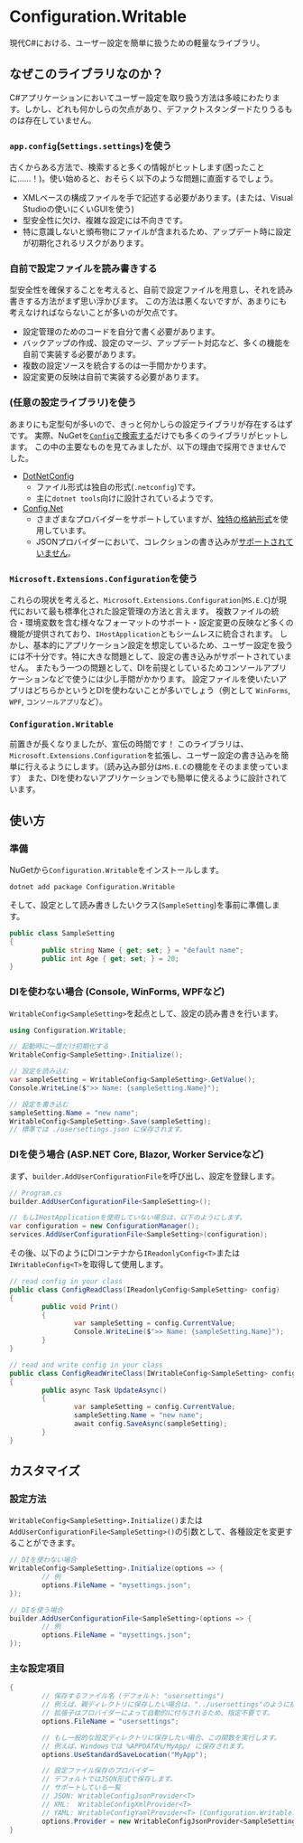 # Configuration.Writable
現代C#における、ユーザー設定を簡単に扱うための軽量なライブラリ。

## なぜこのライブラリなのか？
C#アプリケーションにおいてユーザー設定を取り扱う方法は多岐にわたります。しかし、どれも何かしらの欠点があり、デファクトスタンダードたりうるものは存在していません。

### `app.config`(`Settings.settings`)を使う
古くからある方法で、検索すると多くの情報がヒットします(困ったことに……！)。使い始めると、おそらく以下のような問題に直面するでしょう。

* XMLベースの構成ファイルを手で記述する必要があります。(または、Visual Studioの使いにくいGUIを使う)
* 型安全性に欠け、複雑な設定には不向きです。
* 特に意識しないと頒布物にファイルが含まれるため、アップデート時に設定が初期化されるリスクがあります。

### 自前で設定ファイルを読み書きする
型安全性を確保することを考えると、自前で設定ファイルを用意し、それを読み書きする方法がまず思い浮かびます。
この方法は悪くないですが、あまりにも考えなければならないことが多いのが欠点です。

* 設定管理のためのコードを自分で書く必要があります。
* バックアップの作成、設定のマージ、アップデート対応など、多くの機能を自前で実装する必要があります。
* 複数の設定ソースを統合するのは一手間かかります。
* 設定変更の反映は自前で実装する必要があります。

### (任意の設定ライブラリ)を使う
あまりにも定型句が多いので、きっと何かしらの設定ライブラリが存在するはずです。
実際、NuGetを[`Config`で検索する](https://www.nuget.org/packages?q=config)だけでも多くのライブラリがヒットします。
この中の主要なものを見てみましたが、以下の理由で採用できませんでした。

* [DotNetConfig](https://github.com/dotnetconfig/dotnet-config)
  * ファイル形式は独自の形式(`.netconfig`)です。
  * 主に`dotnet tools`向けに設計されているようです。
* [Config.Net](https://github.com/aloneguid/config)
  * さまざまなプロバイダーをサポートしていますが、[独特の格納形式](https://github.com/aloneguid/config#flatline-syntax)を使用しています。
  * JSONプロバイダーにおいて、コレクションの書き込みが[サポートされていません](https://github.com/aloneguid/config#json)。

### `Microsoft.Extensions.Configuration`を使う
これらの現状を考えると、`Microsoft.Extensions.Configuration`(`MS.E.C`)が現代において最も標準化された設定管理の方法と言えます。
複数ファイルの統合・環境変数を含む様々なフォーマットのサポート・設定変更の反映など多くの機能が提供されており、`IHostApplication`ともシームレスに統合されます。
しかし、基本的にアプリケーション設定を想定しているため、ユーザー設定を扱うには不十分です。特に大きな問題として、設定の書き込みがサポートされていません。
またもう一つの問題として、DIを前提としているためコンソールアプリケーションなどで使うには少し手間がかかります。
設定ファイルを使いたいアプリはどちらかというとDIを使わないことが多いでしょう（例として `WinForms`, `WPF`, `コンソールアプリ`など）。

### `Configuration.Writable`
前置きが長くなりましたが、宣伝の時間です！
このライブラリは、`Microsoft.Extensions.Configuration`を拡張し、ユーザー設定の書き込みを簡単に行えるようにします。（読み込み部分は`MS.E.C`の機能をそのまま使っています）
また、DIを使わないアプリケーションでも簡単に使えるように設計されています。

## 使い方
### 準備
NuGetから`Configuration.Writable`をインストールします。

```shell
dotnet add package Configuration.Writable
```

そして、設定として読み書きしたいクラス(`SampleSetting`)を事前に準備します。

```csharp
public class SampleSetting
{
		public string Name { get; set; } = "default name";
		public int Age { get; set; } = 20;
}
```

### DIを使わない場合 (Console, WinForms, WPFなど)
`WritableConfig<SampleSetting>`を起点として、設定の読み書きを行います。

```csharp
using Configuration.Writable;

// 起動時に一度だけ初期化する
WritableConfig<SampleSetting>.Initialize();

// 設定を読み込む
var sampleSetting = WritableConfig<SampleSetting>.GetValue();
Console.WriteLine($">> Name: {sampleSetting.Name}");

// 設定を書き込む
sampleSetting.Name = "new name";
WritableConfig<SampleSetting>.Save(sampleSetting);
// 標準では ./usersettings.json に保存されます。
```

### DIを使う場合 (ASP.NET Core, Blazor, Worker Serviceなど)
まず、`builder.AddUserConfigurationFile`を呼び出し、設定を登録します。

```csharp
// Program.cs
builder.AddUserConfigurationFile<SampleSetting>();

// もしIHostApplicationを使用していない場合は、以下のようにします。
var configuration = new ConfigurationManager();
services.AddUserConfigurationFile<SampleSetting>(configuration);
```

その後、以下のようにDIコンテナから`IReadonlyConfig<T>`または`IWritableConfig<T>`を取得して使用します。

```csharp
// read config in your class
public class ConfigReadClass(IReadonlyConfig<SampleSetting> config)
{
		public void Print()
		{
				var sampleSetting = config.CurrentValue;
				Console.WriteLine($">> Name: {sampleSetting.Name}");
		}
}

// read and write config in your class
public class ConfigReadWriteClass(IWritableConfig<SampleSetting> config)
{
		public async Task UpdateAsync()
		{
				var sampleSetting = config.CurrentValue;
				sampleSetting.Name = "new name";
				await config.SaveAsync(sampleSetting);
		}
}
```

## カスタマイズ
### 設定方法
`WritableConfig<SampleSetting>.Initialize()`または`AddUserConfigurationFile<SampleSetting>()`の引数として、各種設定を変更することができます。

```csharp
// DIを使わない場合
WritableConfig<SampleSetting>.Initialize(options => {
		// 例
		options.FileName = "mysettings.json";
});

// DIを使う場合
builder.AddUserConfigurationFile<SampleSetting>(options => {
		// 例
		options.FileName = "mysettings.json";
});
```
### 主な設定項目
```csharp
{
		// 保存するファイル名 (デフォルト: "usersettings")
		// 例えば、親ディレクトリに保存したい場合は、"../usersettings"のように指定します。
		// 拡張子はプロバイダーによって自動的に付与されるため、指定不要です。
		options.FileName = "usersettings"; 

		// もし一般的な設定ディレクトリに保存したい場合、この関数を実行します。
		// 例えば、Windowsでは %APPDATA%/MyApp/ に保存されます。
		options.UseStandardSaveLocation("MyApp");

		// 設定ファイル保存のプロバイダー
		// デフォルトではJSON形式で保存します。
		// サポートしている一覧
		// JSON: WritableConfigJsonProvider<T>
		// XML:  WritableConfigXmlProvider<T>
		// YAML: WritableConfigYamlProvider<T> (Configuration.Writable.Yamlパッケージが必要)
		options.Provider = new WritableConfigJsonProvider<SampleSetting>();
}
```

